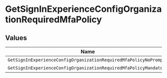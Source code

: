 # GetSignInExperienceConfigOrganizationRequiredMfaPolicy


## Values

| Name                                                              | Value                                                             |
| ----------------------------------------------------------------- | ----------------------------------------------------------------- |
| `GetSignInExperienceConfigOrganizationRequiredMfaPolicyNoPrompt`  | NoPrompt                                                          |
| `GetSignInExperienceConfigOrganizationRequiredMfaPolicyMandatory` | Mandatory                                                         |